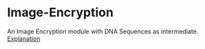 # Image-Encryption
An Image Encryption module with DNA Sequences as intermediate. 
<a href=/notes/final-ppt.pdf>Explanation</a>
